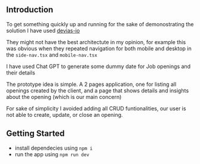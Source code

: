 ## Introduction
To get something quickly up and running for the sake of demonostrating  the solution I have used [devias-io](https://github.com/devias-io/material-kit-react)

They might not have the best architectute in my opinion, for example this was obvious when they repeated navigation for both mobile and desktop in the `side-nav.tsx` and `mobile-nav.tsx` 

I have used Chat GPT to generate some dummy date for Job openings and their details

The prototype idea is simple. A 2 pages application, one for listing all openings created by the client, and a page that shows details and insights about the opening (which is our main concern)

For sake of simplicity I avoided adding all CRUD funtionalities, our user is not able to create, update, or close an opening.


## Getting Started

- install dependecies using `npm i`
- run the app using `npm run dev`